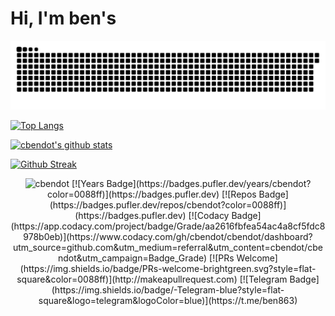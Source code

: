 <h1>Hi, I'm ben's</h1>

![snake gif](https://github.com/iamLiquidX/iamLiquidX/raw/output/github-contribution-grid-snake.svg)

[![Top Langs](https://github-readme-stats.vercel.app/api/top-langs/?username=cbendot&layout=compact&theme=default)](https://github.com/cbendot/cbendot)

[![cbendot's github stats](https://github-readme-stats.vercel.app/api?username=cbendot)](https://github.com/cbendot)

[![Github Streak](https://github-readme-streak-stats.herokuapp.com/?user=cbendot&show_icons=true&count_private=true&hide_border=false&layout=compact&theme=default)](https://github.com/cbendot)

<p align="center">
     <img src="https://komarev.com/ghpvc/?username=cbendot&style=flat-square" alt="cbendot" /> 
     [![Years Badge](https://badges.pufler.dev/years/cbendot?color=0088ff)](https://badges.pufler.dev) 
     [![Repos Badge](https://badges.pufler.dev/repos/cbendot?color=0088ff)](https://badges.pufler.dev) 
     [![Codacy Badge](https://app.codacy.com/project/badge/Grade/aa2616fbfea54ac4a8cf5fdc8978b0eb)](https://www.codacy.com/gh/cbendot/cbendot/dashboard?utm_source=github.com&amp;utm_medium=referral&amp;utm_content=cbendot/cbendot&amp;utm_campaign=Badge_Grade) 
     [![PRs Welcome](https://img.shields.io/badge/PRs-welcome-brightgreen.svg?style=flat-square&color=0088ff)](http://makeapullrequest.com) 
     [![Telegram Badge](https://img.shields.io/badge/-Telegram-blue?style=flat-square&logo=telegram&logoColor=blue)](https://t.me/ben863)
</p>  
